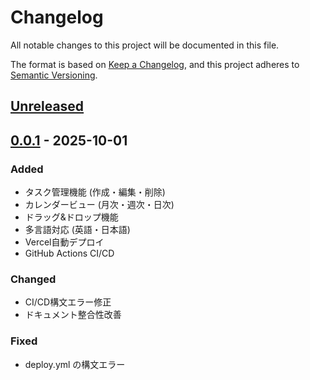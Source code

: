 # Changelog

All notable changes to this project will be documented in this file.

The format is based on [Keep a Changelog](https://keepachangelog.com/en/1.0.0/),
and this project adheres to [Semantic Versioning](https://semver.org/spec/v2.0.0.html).

## [Unreleased]

## [0.0.1] - 2025-10-01

### Added
- タスク管理機能 (作成・編集・削除)
- カレンダービュー (月次・週次・日次)
- ドラッグ&ドロップ機能
- 多言語対応 (英語・日本語)
- Vercel自動デプロイ
- GitHub Actions CI/CD

### Changed
- CI/CD構文エラー修正
- ドキュメント整合性改善

### Fixed
- deploy.yml の構文エラー

[Unreleased]: https://github.com/t3-nico/boxlog-app/compare/v0.0.1...HEAD
[0.0.1]: https://github.com/t3-nico/boxlog-app/releases/tag/v0.0.1